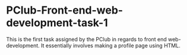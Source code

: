 # PClub-Front-end-web-development-task-1
This is the first task assigned by the PClub in regards to front end web-development. It essentially involves making a profile page using HTML.
